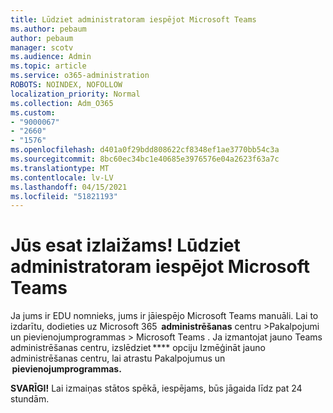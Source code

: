 ```yaml
---
title: Lūdziet administratoram iespējot Microsoft Teams
ms.author: pebaum
author: pebaum
manager: scotv
ms.audience: Admin
ms.topic: article
ms.service: o365-administration
ROBOTS: NOINDEX, NOFOLLOW
localization_priority: Normal
ms.collection: Adm_O365
ms.custom:
- "9000067"
- "2660"
- "1576"
ms.openlocfilehash: d401a0f29bdd808622cf8348ef1ae3770bb54c3a
ms.sourcegitcommit: 8bc60ec34bc1e40685e3976576e04a2623f63a7c
ms.translationtype: MT
ms.contentlocale: lv-LV
ms.lasthandoff: 04/15/2021
ms.locfileid: "51821193"
---
```

# <a name="youre-missing-out-ask-your-admin-to-enable-microsoft-teams"></a>Jūs esat izlaižams! Lūdziet administratoram iespējot Microsoft Teams

Ja jums ir EDU nomnieks, jums ir jāiespējo Microsoft Teams manuāli. Lai to izdarītu, dodieties uz Microsoft 365  **administrēšanas** centru >Pakalpojumi un pievienojumprogrammas > Microsoft Teams . Ja izmantojat jauno Teams administrēšanas centru, izslēdziet **** opciju Izmēģināt jauno administrēšanas centru, lai atrastu Pakalpojumus un    **pievienojumprogrammas.** 

**SVARĪGI!** Lai izmaiņas stātos spēkā, iespējams, būs jāgaida līdz pat 24 stundām.